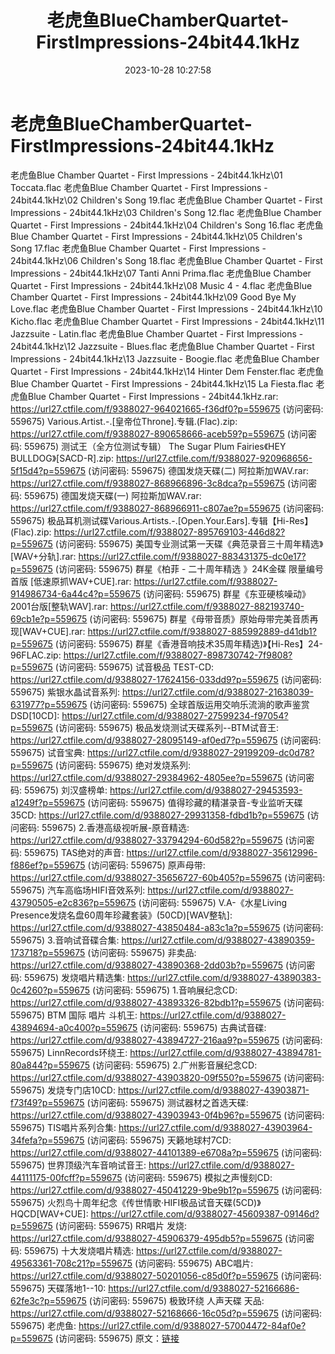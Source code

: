 ﻿---
title: 老虎鱼BlueChamberQuartet-FirstImpressions-24bit44.1kHz
date: 2023-10-28 10:27:58
categories: 试音碟、非卖品、发烧碟
tags: 外语音乐
---
# 老虎鱼BlueChamberQuartet-FirstImpressions-24bit44.1kHz

老虎鱼Blue Chamber Quartet - First
Impressions - 24bit44.1kHz\01 Toccata.flac
老虎鱼Blue Chamber Quartet - First Impressions - 24bit44.1kHz\02
Children's Song 19.flac
老虎鱼Blue Chamber Quartet - First Impressions - 24bit44.1kHz\03
Children's Song 12.flac
老虎鱼Blue Chamber Quartet - First Impressions - 24bit44.1kHz\04
Children's Song 16.flac
老虎鱼Blue Chamber Quartet - First Impressions - 24bit44.1kHz\05
Children's Song 17.flac
老虎鱼Blue Chamber Quartet - First Impressions - 24bit44.1kHz\06
Children's Song 18.flac
老虎鱼Blue Chamber Quartet - First Impressions - 24bit44.1kHz\07
Tanti Anni Prima.flac
老虎鱼Blue Chamber Quartet - First Impressions - 24bit44.1kHz\08
Music 4 - 4.flac
老虎鱼Blue Chamber Quartet - First Impressions - 24bit44.1kHz\09
Good Bye My Love.flac
老虎鱼Blue Chamber Quartet - First Impressions - 24bit44.1kHz\10
Kicho.flac
老虎鱼Blue Chamber Quartet - First Impressions - 24bit44.1kHz\11
Jazzsuite - Latin.flac
老虎鱼Blue Chamber Quartet - First Impressions - 24bit44.1kHz\12
Jazzsuite - Blues.flac
老虎鱼Blue Chamber Quartet - First Impressions - 24bit44.1kHz\13
Jazzsuite - Boogie.flac
老虎鱼Blue Chamber Quartet - First Impressions - 24bit44.1kHz\14
Hinter Dem Fenster.flac
老虎鱼Blue Chamber Quartet - First Impressions - 24bit44.1kHz\15 La
Fiesta.flac
老虎鱼Blue Chamber Quartet - First Impressions - 24bit44.1kHz.rar:
https://url27.ctfile.com/f/9388027-964021665-f36df0?p=559675
(访问密码: 559675)
Various.Artist.-.[皇帝位Throne].专辑.(Flac).zip: https://url27.ctfile.com/f/9388027-890658666-aceb59?p=559675
(访问密码: 559675)
测试王（全方位测试专辑） The Sugar Plum Fairies《HEY BULLDOG》[SACD-R].zip:
https://url27.ctfile.com/f/9388027-920968656-5f15d4?p=559675
(访问密码: 559675)
德国发烧天碟(二) 阿拉斯加WAV.rar: https://url27.ctfile.com/f/9388027-868966896-3c8dca?p=559675
(访问密码: 559675)
德国发烧天碟(一) 阿拉斯加WAV.rar: https://url27.ctfile.com/f/9388027-868966911-c807ae?p=559675
(访问密码: 559675)
极品耳机测试碟Various.Artists.-.[Open.Your.Ears].专辑【Hi-Res】(Flac).zip:
https://url27.ctfile.com/f/9388027-895769103-446d82?p=559675
(访问密码: 559675)
美国专业测试第一天碟《典范录音三十周年精选》[WAV+分轨].rar: https://url27.ctfile.com/f/9388027-883431375-dc0e17?p=559675
(访问密码: 559675)
群星《柏菲 - 二十周年精选 》24K金碟 限量编号首版 [低速原抓WAV+CUE].rar: https://url27.ctfile.com/f/9388027-914986734-6a44c4?p=559675
(访问密码: 559675)
群星《东亚硬核噪动》2001台版[整轨WAV].rar: https://url27.ctfile.com/f/9388027-882193740-69cb1e?p=559675
(访问密码: 559675)
群星《母带音质》原始母带完美音质再现[WAV+CUE].rar: https://url27.ctfile.com/f/9388027-885992889-d41db1?p=559675
(访问密码: 559675)
群星《香港音响技术35周年精选)》【Hi-Res】24-96FLAC.zip: https://url27.ctfile.com/f/9388027-898730742-7f9808?p=559675
(访问密码: 559675)
试音极品 TEST-CD: https://url27.ctfile.com/d/9388027-17624156-033dd9?p=559675
(访问密码: 559675)
紫银水晶试音系列: https://url27.ctfile.com/d/9388027-21638039-631977?p=559675
(访问密码: 559675)
全球首版运用交响乐流淌的歌声鉴赏DSD[10CD]: https://url27.ctfile.com/d/9388027-27599234-f97054?p=559675
(访问密码: 559675)
极品发烧测试天碟系列--BTM试音王: https://url27.ctfile.com/d/9388027-28095149-af0ed7?p=559675
(访问密码: 559675)
试音宝典: https://url27.ctfile.com/d/9388027-29199209-dc0d78?p=559675
(访问密码: 559675)
绝对发烧系列: https://url27.ctfile.com/d/9388027-29384962-4805ee?p=559675
(访问密码: 559675)
刘汉盛榜单: https://url27.ctfile.com/d/9388027-29453593-a1249f?p=559675
(访问密码: 559675)
值得珍藏的精湛录音-专业监听天碟35CD: https://url27.ctfile.com/d/9388027-29931358-fdbd1b?p=559675
(访问密码: 559675)
2.香港高级视听展-原音精选: https://url27.ctfile.com/d/9388027-33794294-60d582?p=559675
(访问密码: 559675)
TAS绝对的声音: https://url27.ctfile.com/d/9388027-35612996-f886ef?p=559675
(访问密码: 559675)
原声母带: https://url27.ctfile.com/d/9388027-35656727-60b405?p=559675
(访问密码: 559675)
汽车高临场HIFI音效系列: https://url27.ctfile.com/d/9388027-43790505-e2c836?p=559675
(访问密码: 559675)
V.A-《水星Living Presence发烧名盘60周年珍藏套装》(50CD)[WAV整轨]: https://url27.ctfile.com/d/9388027-43850484-a83c1a?p=559675
(访问密码: 559675)
3.音响试音碟合集: https://url27.ctfile.com/d/9388027-43890359-173718?p=559675
(访问密码: 559675)
非卖品: https://url27.ctfile.com/d/9388027-43890368-2dd03b?p=559675
(访问密码: 559675)
发烧唱片精选集: https://url27.ctfile.com/d/9388027-43890383-0c4260?p=559675
(访问密码: 559675)
1.音响展纪念CD: https://url27.ctfile.com/d/9388027-43893326-82bdb1?p=559675
(访问密码: 559675)
BTM 国际 唱片 斗机王: https://url27.ctfile.com/d/9388027-43894694-a0c400?p=559675
(访问密码: 559675)
古典试音碟: https://url27.ctfile.com/d/9388027-43894727-216aa9?p=559675
(访问密码: 559675)
LinnRecords环绕王: https://url27.ctfile.com/d/9388027-43894781-80a844?p=559675
(访问密码: 559675)
2.广州影音展纪念CD: https://url27.ctfile.com/d/9388027-43903820-09f550?p=559675
(访问密码: 559675)
发烧专门店10CD: https://url27.ctfile.com/d/9388027-43903871-f73f49?p=559675
(访问密码: 559675)
测试器材之首选天碟: https://url27.ctfile.com/d/9388027-43903943-0f4b96?p=559675
(访问密码: 559675)
TIS唱片系列合集: https://url27.ctfile.com/d/9388027-43903964-34fefa?p=559675
(访问密码: 559675)
天籁地球村7CD: https://url27.ctfile.com/d/9388027-44101389-e6708a?p=559675
(访问密码: 559675)
世界顶级汽车音响试音王: https://url27.ctfile.com/d/9388027-44111175-00fcff?p=559675
(访问密码: 559675)
模拟之声慢刻CD: https://url27.ctfile.com/d/9388027-45041229-9be9b1?p=559675
(访问密码: 559675)
火烈鸟十周年纪念《传世情歌·HIFI极品试音天碟(5CD)》HQCD[WAV+CUE]: https://url27.ctfile.com/d/9388027-45609387-09146d?p=559675
(访问密码: 559675)
RR唱片 发烧: https://url27.ctfile.com/d/9388027-45906379-495db5?p=559675
(访问密码: 559675)
十大发烧唱片精选: https://url27.ctfile.com/d/9388027-49563361-708c21?p=559675
(访问密码: 559675)
ABC唱片: https://url27.ctfile.com/d/9388027-50201056-c85d0f?p=559675
(访问密码: 559675)
天碟落地1--10: https://url27.ctfile.com/d/9388027-52166686-62fe3c?p=559675
(访问密码: 559675)
极致环绕 人声天碟 天品: https://url27.ctfile.com/d/9388027-52168666-16c05d?p=559675
(访问密码: 559675)
老虎鱼: https://url27.ctfile.com/d/9388027-57004472-84af0e?p=559675
(访问密码: 559675)
原文：[链接](https://blog.sina.com.cn/s/blog_1647c7e76010313nm.html)
